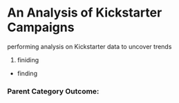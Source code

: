# An Analysis of Kickstarter Campaigns
performing analysis on Kickstarter data to uncover trends
1. finiding
- finding
### Parent Category Outcome:



